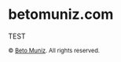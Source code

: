 # betomuniz.com

TEST

<small>&copy; [Beto Muniz](https://betomuniz.com). All rights reserved.</small>
